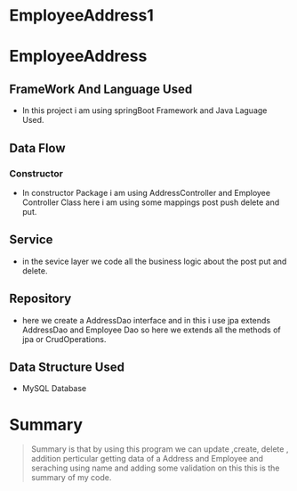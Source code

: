 # EmployeeAddress1
<!-- Headings -->
# EmployeeAddress
<!--UL-->
## FrameWork And Language Used
* In this project i am using springBoot Framework and Java Laguage Used.

## Data Flow
### Constructor
* In constructor Package i am using AddressController and Employee Controller Class here i am using some mappings post push delete and put. 



## Service

* in the sevice layer we code all the business logic about the post put and delete.
 ## Repository
 * here we create a AddressDao interface and in this i use jpa extends AddressDao and Employee Dao so here we extends all the methods of jpa or CrudOperations.
 ## Data Structure Used
 * MySQL Database
 
 # Summary
 <!-- Blockquote-->
 > Summary is that by using this program we can update ,create, delete , addition perticular  getting data of a Address and Employee and seraching using name and adding some validation on this this is the summary of my code.
